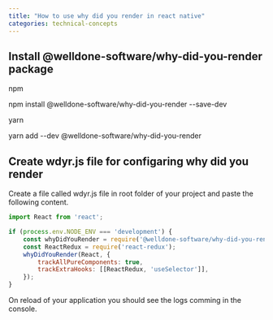 ```yaml
---
title: "How to use why did you render in react native"
categories: technical-concepts
---
```


## Install @welldone-software/why-did-you-render package

npm

npm install @welldone-software/why-did-you-render --save-dev

yarn

yarn add --dev @welldone-software/why-did-you-render

## Create wdyr.js file for configaring why did you render

Create a file called wdyr.js file in root folder of your project and paste the following content.

```js
import React from 'react';

if (process.env.NODE_ENV === 'development') {
	const whyDidYouRender = require('@welldone-software/why-did-you-render');
	const ReactRedux = require('react-redux');
	whyDidYouRender(React, {
		trackAllPureComponents: true,
		trackExtraHooks: [[ReactRedux, 'useSelector']],
	});
}
```

On reload of your application you should see the logs comming in the console.